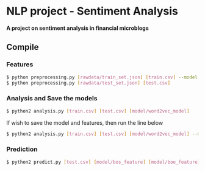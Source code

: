 # NLP project - Sentiment Analysis

**A project on sentiment analysis in financial microblogs**

## Compile

### Features
```bash
$ python preprocessing.py [rawdata/train_set.json] [train.csv] --model [model/word2vec_model]
$ python preprocessing.py [rawdata/test_set.json] [test.csv]
```

### Analysis and Save the models 
```bash
$ python2 analysis.py [train.csv] [test.csv] [model/word2vec_model]
```

If wish to save the model and features, then run the line below
```bash
$ python2 analysis.py [train.csv] [test.csv] [model/word2vec_model] --model [model/bos_feature] [model/boe_feature] [model/ETR_model] 
```

### Prediction
```bash
$ python2 predict.py [test.csv] [model/bos_feature] [model/boe_feature] [model/ETR_model]
```
